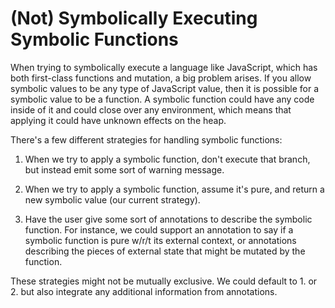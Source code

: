 # (Not) Symbolically Executing Symbolic Functions

When trying to symbolically execute a language like JavaScript, which 
has both first-class functions and mutation, a big problem arises. If 
you allow symbolic values to be any type of JavaScript value, then it 
is possible for a symbolic value to be a function. A symbolic function 
could have any code inside of it and could close over any environment, 
which means that applying it could have unknown effects on the heap.

There's a few different strategies for handling symbolic functions:

1. When we try to apply a symbolic function, don't execute that 
   branch, but instead emit some sort of warning message. 

2. When we try to apply a symbolic function, assume it's pure, and 
   return a new symbolic value (our current strategy).

3. Have the user give some sort of annotations to describe the 
   symbolic function. For instance, we could support an annotation
   to say if a symbolic function is pure w/r/t its external context, 
   or annotations describing the pieces of external state that might 
   be mutated by the function.

These strategies might not be mutually exclusive. We could default to 1.
or 2. but also integrate any additional information from annotations.
